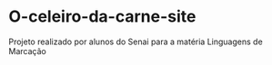 # O-celeiro-da-carne-site
Projeto realizado por alunos do Senai para a matéria Linguagens de Marcação
